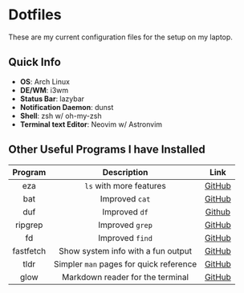# Dotfiles

These are my current configuration files for the setup on my laptop.

## Quick Info

- **OS**: Arch Linux
- **DE/WM**: i3wm
- **Status Bar**: lazybar
- **Notification Daemon**: dunst
- **Shell**: zsh w/ oh-my-zsh
- **Terminal text Editor**: Neovim w/ Astronvim

## Other Useful Programs I have Installed

|  Program  |               Description               |                         Link                         |
| :-------: | :-------------------------------------: | :--------------------------------------------------: |
|    eza    |         `ls` with more features         |    [GitHub](https://github.com/eza-community/eza)    |
|    bat    |             Improved `cat`              |       [GitHub](https://github.com/sharkdp/bat)       |
|    duf    |              Improved `df`              |       [Github](https://github.com/muesli/duf)        |
|  ripgrep  |             Improved `grep`             |   [GitHub](https://github.com/BurntSushi/ripgrep)    |
|    fd     |             Improved `find`             |       [GitHub](https://github.com/sharkdp/fd)        |
| fastfetch |   Show system info with a fun output    | [GitHub](https://github.com/fastfetch-cli/fastfetch) |
|   tldr    | Simpler `man` pages for quick reference |     [GitHub](https://github.com/tldr-pages/tldr)     |
|   glow    |    Markdown reader for the terminal     |   [GitHub](https://github.com/charmbracelet/glow)    |
